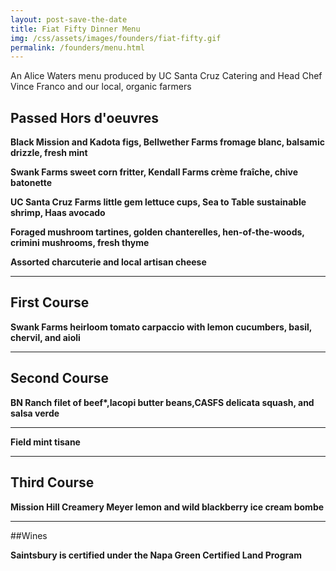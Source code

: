 ```yaml
---
layout: post-save-the-date
title: Fiat Fifty Dinner Menu
img: /css/assets/images/founders/fiat-fifty.gif
permalink: /founders/menu.html
---
```


An Alice Waters menu produced by UC Santa Cruz Catering and Head Chef Vince Franco and our local, organic farmers

## Passed Hors d'oeuvres

**Black Mission and Kadota figs, Bellwether Farms fromage blanc, balsamic drizzle, fresh mint**

**Swank Farms sweet corn fritter, Kendall Farms cr&egrave;me fra&icirc;che, chive batonette**

**UC Santa Cruz Farms little gem lettuce cups, Sea to Table sustainable shrimp, Haas avocado**

**Foraged mushroom tartines, golden chanterelles, hen-of-the-woods, crimini mushrooms, fresh thyme**

**Assorted charcuterie and local artisan cheese**

***

## First Course
**Swank Farms heirloom tomato carpaccio with lemon cucumbers, basil, chervil, and aioli**

***

## Second Course
**BN Ranch filet of beef&#42;,Iacopi butter beans,CASFS delicata squash, and salsa verde**

***

**Field mint tisane**

***

## Third Course
**Mission Hill Creamery Meyer lemon and wild blackberry ice cream bombe**

***

##Wines

**Saintsbury is certified under the Napa Green Certified Land Program**



